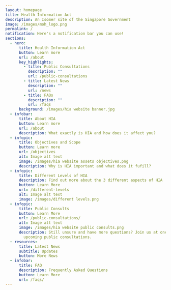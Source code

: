 ```yaml
---
layout: homepage
title: Health Information Act
description: An Isomer site of the Singapore Government
image: /images/moh_logo.png
permalink: /
notification: Here's a notification bar you can use!
sections:
  - hero:
      title: Health Information Act
      button: Learn more
      url: /about
      key_highlights:
        - title: Public Consultations
          description: ""
          url: /public-consultations
        - title: Latest News
          description: ""
          url: /news
        - title: FAQs
          description: ""
          url: /faqs
      background: /images/hia website banner.jpg
  - infobar:
      title: About HIA
      button: Learn more
      url: /about
      description: What exactly is HIA and how does it affect you?
  - infopic:
      title: Objectives and Scope
      button: Learn more
      url: /objectives
      alt: Image alt text
      image: /images/hia website assets objectives.png
      description: Why is HIA important and what does it fufill?
  - infopic:
      title: Different Levels of HIA
      description: Find out more about the 3 different aspects of HIA
      button: Learn More
      url: /different-levels
      alt: Image alt text
      image: /images/different levels.png
  - infopic:
      title: Public Consults
      button: Learn More
      url: /public-consultations/
      alt: Image alt text
      image: /images/hia website public consults.png
      description: Still unsure and have more questions? Join us at one of our
        upcoming public consultations.
  - resources:
      title: Latest News
      subtitle: Updates
      button: More News
  - infobar:
      title: FAQ
      description: Frequently Asked Questions
      button: Learn More
      url: /faqs/
---
```

